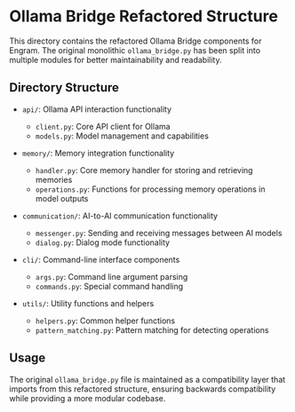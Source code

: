 # Ollama Bridge Refactored Structure

This directory contains the refactored Ollama Bridge components for Engram. The original monolithic `ollama_bridge.py` has been split into multiple modules for better maintainability and readability.

## Directory Structure

- `api/`: Ollama API interaction functionality
  - `client.py`: Core API client for Ollama
  - `models.py`: Model management and capabilities

- `memory/`: Memory integration functionality
  - `handler.py`: Core memory handler for storing and retrieving memories
  - `operations.py`: Functions for processing memory operations in model outputs

- `communication/`: AI-to-AI communication functionality
  - `messenger.py`: Sending and receiving messages between AI models
  - `dialog.py`: Dialog mode functionality

- `cli/`: Command-line interface components
  - `args.py`: Command line argument parsing
  - `commands.py`: Special command handling

- `utils/`: Utility functions and helpers
  - `helpers.py`: Common helper functions
  - `pattern_matching.py`: Pattern matching for detecting operations

## Usage

The original `ollama_bridge.py` file is maintained as a compatibility layer that imports from this refactored structure, ensuring backwards compatibility while providing a more modular codebase.